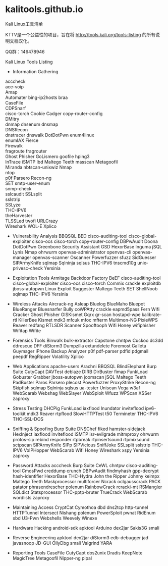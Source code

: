 # kalitools.github.io
Kali Linux工具清单

KTTV是一个公益性的项目，旨在将 http://tools.kali.org/tools-listing 的所有说明文档汉化。

QQ群：146478946


Kali Linux Tools Listing

- Information Gathering

acccheck  
ace-voip  
Amap  
Automater 
bing-ip2hosts 
braa  
CaseFile  
CDPSnarf  
cisco-torch 
Cookie Cadger 
copy-router-config  
DMitry  
dnmap 
dnsenum 
dnsmap  
DNSRecon  
dnstracer 
dnswalk 
DotDotPwn 
enum4linux  
enumIAX 
Fierce  
Firewalk  
fragroute 
fragrouter  
Ghost Phisher 
GoLismero 
goofile 
hping3  
InTrace 
iSMTP 
lbd 
Maltego Teeth 
masscan 
Metagoofil  
Miranda 
nbtscan-unixwiz 
Nmap  
ntop  
p0f 
Parsero 
Recon-ng  
SET 
smtp-user-enum  
snmp-check  
sslcaudit 
SSLsplit  
sslstrip  
SSLyze  
THC-IPV6  
theHarvester  
TLSSLed 
twofi 
URLCrazy  
Wireshark 
WOL-E 
Xplico  

- Vulnerability Analysis
BBQSQL
BED
cisco-auditing-tool
cisco-global-exploiter
cisco-ocs
cisco-torch
copy-router-config
DBPwAudit
Doona
DotDotPwn
Greenbone Security Assistant
GSD
HexorBase
Inguma
jSQL
Lynis
Nmap
ohrwurm
openvas-administrator
openvas-cli
openvas-manager
openvas-scanner
Oscanner
Powerfuzzer
sfuzz
SidGuesser
SIPArmyKnife
sqlmap
Sqlninja
sqlsus
THC-IPV6
tnscmd10g
unix-privesc-check
Yersinia

- Exploitation Tools
Armitage
Backdoor Factory
BeEF
cisco-auditing-tool
cisco-global-exploiter
cisco-ocs
cisco-torch
Commix
crackle
exploitdb
jboss-autopwn
Linux Exploit Suggester
Maltego Teeth
SET
ShellNoob
sqlmap
THC-IPV6
Yersinia

- Wireless Attacks
Aircrack-ng
Asleap
Bluelog
BlueMaho
Bluepot
BlueRanger
Bluesnarfer
Bully
coWPAtty
crackle
eapmd5pass
Fern Wifi Cracker
Ghost Phisher
GISKismet
Gqrx
gr-scan
hostapd-wpe
kalibrate-rtl
KillerBee
Kismet
mdk3
mfcuk
mfoc
mfterm
Multimon-NG
PixieWPS
Reaver
redfang
RTLSDR Scanner
Spooftooph
Wifi Honey
wifiphisher
Wifitap
Wifite

- Forensics Tools
Binwalk
bulk-extractor
Capstone
chntpw
Cuckoo
dc3dd
ddrescue
DFF
diStorm3
Dumpzilla
extundelete
Foremost
Galleta
Guymager
iPhone Backup Analyzer
p0f
pdf-parser
pdfid
pdgmail
peepdf
RegRipper
Volatility
Xplico

- Web Applications
apache-users
Arachni
BBQSQL
BlindElephant
Burp Suite
CutyCapt
DAVTest
deblaze
DIRB
DirBuster
fimap
FunkLoad
Gobuster
Grabber
jboss-autopwn
joomscan
jSQL
Maltego Teeth
PadBuster
Paros
Parsero
plecost
Powerfuzzer
ProxyStrike
Recon-ng
Skipfish
sqlmap
Sqlninja
sqlsus
ua-tester
Uniscan
Vega
w3af
WebScarab
Webshag
WebSlayer
WebSploit
Wfuzz
WPScan
XSSer
zaproxy

- Stress Testing
DHCPig
FunkLoad
iaxflood
Inundator
inviteflood
ipv6-toolkit
mdk3
Reaver
rtpflood
SlowHTTPTest
t50
Termineter
THC-IPV6
THC-SSL-DOS

- Sniffing & Spoofing
Burp Suite
DNSChef
fiked
hamster-sidejack
HexInject
iaxflood
inviteflood
iSMTP
isr-evilgrade
mitmproxy
ohrwurm
protos-sip
rebind
responder
rtpbreak
rtpinsertsound
rtpmixsound
sctpscan
SIPArmyKnife
SIPp
SIPVicious
SniffJoke
SSLsplit
sslstrip
THC-IPV6
VoIPHopper
WebScarab
Wifi Honey
Wireshark
xspy
Yersinia
zaproxy

- Password Attacks
acccheck
Burp Suite
CeWL
chntpw
cisco-auditing-tool
CmosPwd
creddump
crunch
DBPwAudit
findmyhash
gpp-decrypt
hash-identifier
HexorBase
THC-Hydra
John the Ripper
Johnny
keimpx
Maltego Teeth
Maskprocessor
multiforcer
Ncrack
oclgausscrack
PACK
patator
phrasendrescher
polenum
RainbowCrack
rcracki-mt
RSMangler
SQLdict
Statsprocessor
THC-pptp-bruter
TrueCrack
WebScarab
wordlists
zaproxy

- Maintaining Access
CryptCat
Cymothoa
dbd
dns2tcp
http-tunnel
HTTPTunnel
Intersect
Nishang
polenum
PowerSploit
pwnat
RidEnum
sbd
U3-Pwn
Webshells
Weevely
Winexe

- Hardware Hacking
android-sdk
apktool
Arduino
dex2jar
Sakis3G
smali

- Reverse Engineering
apktool
dex2jar
diStorm3
edb-debugger
jad
javasnoop
JD-GUI
OllyDbg
smali
Valgrind
YARA

- Reporting Tools
CaseFile
CutyCapt
dos2unix
Dradis
KeepNote
MagicTree
Metagoofil
Nipper-ng
pipal

